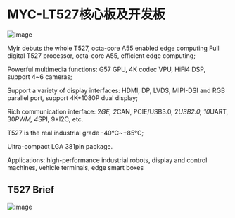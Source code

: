 # MYC-LT527核心板及开发板

![image](https://github.com/YuzukiHD/SyterKit/assets/12003087/823c85ba-3f7a-4e8d-82ec-4c875b6e28a4)

Myir debuts the whole T527, octa-core A55 enabled edge computing
Full digital T527 processor, octa-core A55, efficient edge computing;

Powerful multimedia functions: G57 GPU, 4K codec VPU, HiFi4 DSP, support 4~6 cameras;

Support a variety of display interfaces: HDMI, DP, LVDS, MIPI-DSI and RGB parallel port, support 4K+1080P dual display;

Rich communication interface: 2*GE, 2*CAN, PCIE/USB3.0, 2*USB2.0, 10*UART, 30*PWM, 4*SPI, 9*I2C, etc.

T527 is the real industrial grade -40℃~+85℃;

Ultra-compact LGA 381pin package.

Applications: high-performance industrial robots, display and control machines, vehicle terminals, edge smart boxes

## T527 Brief

![image](https://github.com/YuzukiHD/SyterKit/assets/12003087/131a2982-c605-46f6-91cf-57d117b9a614)
